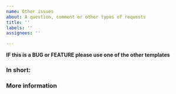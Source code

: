 ```yaml
---
name: Other issues
about: A question, comment or other types of requests
title: ''
labels: ''
assignees: ''

---
```


**IF this is a BUG or FEATURE please use one of the other templates**

### In short:

### More information
